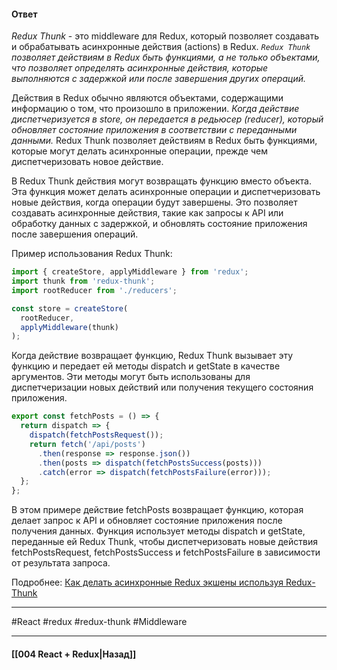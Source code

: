 #### Ответ

*Redux Thunk* - это middleware для Redux, который позволяет создавать и обрабатывать асинхронные действия (actions) в Redux. *`Redux Thunk` позволяет действиям в Redux быть функциями, а не только объектами, что позволяет определять асинхронные действия, которые выполняются с задержкой или после завершения других операций.*

Действия в Redux обычно являются объектами, содержащими информацию о том, что произошло в приложении. *Когда действие диспетчеризуется в store, он передается в редьюсер (reducer), который обновляет состояние приложения в соответствии с переданными данными.* Redux Thunk позволяет действиям в Redux быть функциями, которые могут делать асинхронные операции, прежде чем диспетчеризовать новое действие.

В Redux Thunk действия могут возвращать функцию вместо объекта. Эта функция может делать асинхронные операции и диспетчеризовать новые действия, когда операции будут завершены. Это позволяет создавать асинхронные действия, такие как запросы к API или обработку данных с задержкой, и обновлять состояние приложения после завершения операций.

Пример использования Redux Thunk:

```jsx
import { createStore, applyMiddleware } from 'redux';
import thunk from 'redux-thunk';
import rootReducer from './reducers';

const store = createStore(
  rootReducer,
  applyMiddleware(thunk)
);
```

Когда действие возвращает функцию, Redux Thunk вызывает эту функцию и передает ей методы dispatch и getState в качестве аргументов. Эти методы могут быть использованы для диспетчеризации новых действий или получения текущего состояния приложения.

```jsx
export const fetchPosts = () => {
  return dispatch => {
    dispatch(fetchPostsRequest());
    return fetch('/api/posts')
      .then(response => response.json())
      .then(posts => dispatch(fetchPostsSuccess(posts)))
      .catch(error => dispatch(fetchPostsFailure(error)));
  };
};
```

В этом примере действие fetchPosts возвращает функцию, которая делает запрос к API и обновляет состояние приложения после получения данных. Функция использует методы dispatch и getState, переданные ей Redux Thunk, чтобы диспетчеризовать новые действия fetchPostsRequest, fetchPostsSuccess и fetchPostsFailure в зависимости от результата запроса.

Подробнее: [Как делать асинхронные Redux экшены используя Redux-Thunk](https://habr.com/ru/articles/483314/)

____
#React #redux #redux-thunk #Middleware 

____

#### [[004 React + Redux|Назад]]